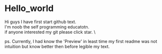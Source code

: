# Hello_world

Hi guys I have first start github text. \
I'm noob the self programming educatotn. \
if anyone interested my git please click star. \

ps. Currently, I had know the 'Preview' in least time my first readme was not intuition but know better then before legible my text.
